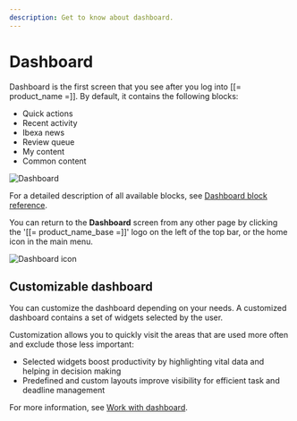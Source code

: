```yaml
---
description: Get to know about dashboard.
---
```


# Dashboard

Dashboard is the first screen that you see after you log into [[= product_name =]].
By default, it contains the following blocks:

- Quick actions
- Recent activity
- Ibexa news
- Review queue
- My content
- Common content

![Dashboard](dashboard.png "Dashboard")

For a detailed description of all available blocks, see [Dashboard block reference](dashboard_block_reference.md).

You can return to the **Dashboard** screen from any other page by clicking the '[[= product_name_base =]]' logo on the left of the top bar, or the home icon in the main menu.

![Dashboard icon](dashboard_icon.png)

## Customizable dashboard

You can customize the dashboard depending on your needs.
A customized dashboard contains a set of widgets selected by the user.

Customization allows you to quickly visit the areas that are used more often and exclude those less important:

- Selected widgets boost productivity by highlighting vital data and helping in decision making
- Predefined and custom layouts improve visibility for efficient task and deadline management

For more information, see [Work with dashboard](work_with_dashboard.md).